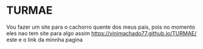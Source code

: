 # TURMAE
Vou fazer um site para o cachorro quente dos meus pais, pois no momento eles nao tem site para algo assim 
https://vinimachado77.github.io/TURMAE/ este e o link da  minnha pagina 
